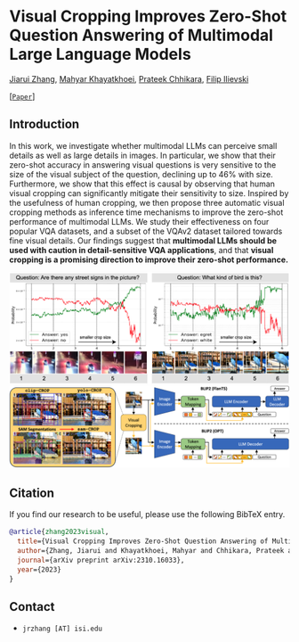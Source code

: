 # Visual Cropping Improves Zero-Shot Question Answering of Multimodal Large Language Models

[Jiarui Zhang](https://saccharomycetes.github.io/), [Mahyar Khayatkhoei](https://scholar.google.com/citations?user=ikhxY4YAAAAJ&hl=en), [Prateek Chhikara](https://www.prateekchhikara.com/), [Filip Ilievski](https://www.ilievski.info/)

[[`Paper`]](https://arxiv.org/abs/2310.16033)


## Introduction

In this work, we investigate whether multimodal LLMs can perceive small details as well as large details in images. In particular, we show that their zero-shot accuracy in answering visual questions is very sensitive to the size of the visual subject of the question, declining up to $46\%$ with size. Furthermore, we show that this effect is causal by observing that human visual cropping can significantly mitigate their sensitivity to size. Inspired by the usefulness of human cropping, we then propose three automatic visual cropping methods as inference time mechanisms to improve the zero-shot performance of multimodal LLMs. We study their effectiveness on four popular VQA datasets, and a subset of the VQAv2 dataset tailored towards fine visual details. Our findings suggest that **multimodal LLMs should be used with caution in detail-sensitive VQA applications**, and that **visual cropping is a promising direction to improve their zero-shot performance.**

![](figures/vicrop_motivation.png)
![](figures/method.png)

## Citation

If you find our research to be useful, please use the following BibTeX entry.

```bibtex
@article{zhang2023visual,
  title={Visual Cropping Improves Zero-Shot Question Answering of Multimodal Large Language Models},
  author={Zhang, Jiarui and Khayatkhoei, Mahyar and Chhikara, Prateek and Ilievski, Filip},
  journal={arXiv preprint arXiv:2310.16033},
  year={2023}
}
```

## Contact

-   `jrzhang [AT] isi.edu`